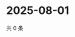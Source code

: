 # 2025-08-01

共 0 条

<!-- BEGIN ZHIHUQUESTIONS -->
<!-- 最后更新时间 Fri Aug 01 2025 05:11:51 GMT+0800 (China Standard Time) -->

<!-- END ZHIHUQUESTIONS -->
